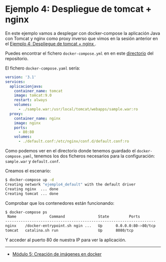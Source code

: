 # Ejemplo 4: Despliegue de tomcat + nginx 

En este ejemplo vamos a desplegar con docker-compose la aplicación Java con Tomcat y nginx como proxy inverso que vimos en la sesión anterior en el [Ejemplo 4: Despliegue de tomcat + nginx ](../sesion3/tomcat.html).

Puedes encontrar el fichero `docker-compose.yml` en en este [directorio](https://github.com/josedom24/curso_doocker_ies/tree/main/ejemplos/sesion4/ejemplo4) del repositorio. 

El fichero `docker-compose.yaml` sería:

```yaml
version: '3.1'
services:
  aplicacionjava:
    container_name: tomcat
    image: tomcat:9.0
    restart: always
    volumes:
      - ./sample.war:/usr/local/tomcat/webapps/sample.war:ro
  proxy:
    container_name: nginx
    image: nginx
    ports:
      - 80:80
    volumes:
      - ./default.conf:/etc/nginx/conf.d/default.conf:ro
```

Como podemos ver en el directorio donde tenemos guardado el `docker-compose.yaml`, tenemos los dos ficheros necesarios para la configuración: `sample.war` y `default.conf`.

Creamos el escenario:

```bash
$ docker-compose up -d
Creating network "ejemplo4_default" with the default driver
Creating nginx  ... done
Creating tomcat ... done
```

Comprobar que los contenedores están funcionando:

```bash
$ docker-compose ps
 Name               Command               State         Ports       
--------------------------------------------------------------------
nginx    /docker-entrypoint.sh ngin ...   Up      0.0.0.0:80->80/tcp
tomcat   catalina.sh run                  Up      8080/tcp          
```

Y acceder al puerto 80 de nuestra IP para ver la aplicación.

---

* [Módulo 5: Creación de imágenes en docker](../../..#5-creación-de-imágenes-en-docker)